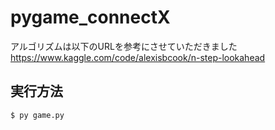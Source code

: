 # pygame_connectX

アルゴリズムは以下のURLを参考にさせていただきました
https://www.kaggle.com/code/alexisbcook/n-step-lookahead

## 実行方法
```
$ py game.py
```
